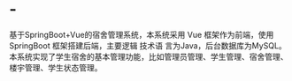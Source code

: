 # -
基于SpringBoot+Vue的宿舍管理系统，本系统采用 Vue 框架作为前端，使用 SpringBoot 框架搭建后端，主要逻辑 技术语 言为Java，后台数据库为MySQL。本系统实现了学生宿舍的基本管理功能，比如管理员管理、学生管理、宿舍管理、楼宇管理、学生状态管理。
